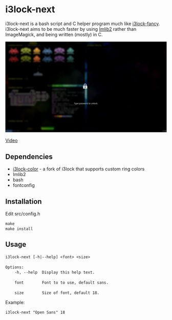 # i3lock-next

i3lock-next is a bash script and C helper program much like [i3lock-fancy](https://github.com/meskarune/i3lock-fancy). i3lock-next aims to be much faster by using [Imlib2](https://docs.enlightenment.org/api/imlib2/html/index.html) rather than ImageMagick, and being written (mostly) in C.

![screenshot](screenshot.png)

[Video](video.mp4)

## Dependencies

- [i3lock-color](https://github.com/chrjguill/i3lock-color) - a fork of i3lock that supports custom ring colors
- Imlib2
- bash
- fontconfig

## Installation

Edit src/config.h  
```
make
make install
```

## Usage

```
i3lock-next [-h|--help] <font> <size>

Options:
    -h, --help  Display this help text.

    font        Font to to use, default sans.

    size        Size of font, default 18.
```
Example:
```
i3lock-next "Open Sans" 18
```
